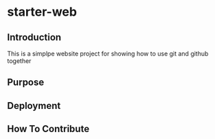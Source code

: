 # starter-web

## Introduction

This is a simplpe website project for showing how to use git and github together

## Purpose

## Deployment

## How To Contribute